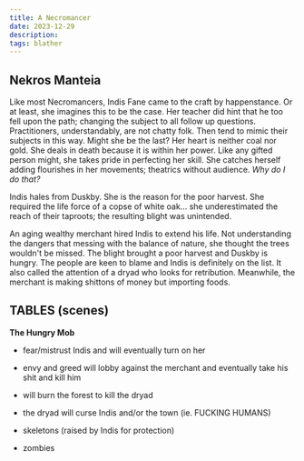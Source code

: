 ```yaml
---
title: A Necromancer
date: 2023-12-29
description:
tags: blather
---
```


 ## Nekros Manteia

Like most Necromancers, Indis Fane came to the craft by happenstance. Or at least, she imagines this to be the case. Her teacher did hint that he too fell upon the path; changing the subject to all follow up questions. Practitioners, understandably, are not chatty folk. Then tend to mimic their subjects in this way. Might she be the last? Her heart is neither coal nor gold. She deals in death because it is within her power. Like any gifted person might, she takes pride in perfecting her skill. She catches herself adding flourishes in her movements; theatrics without audience. _Why do I do that?_

Indis hales from Duskby. She is the reason for the poor harvest. She required the life force of a copse of white oak... she underestimated the reach of their taproots; the resulting blight was unintended.

An aging wealthy merchant hired Indis to extend his life. Not understanding the dangers that messing with the balance of nature, she thought the trees wouldn't be missed. The blight brought a poor harvest and Duskby is hungry. The people are keen to blame and Indis is definitely on the list. It also called the attention of a dryad who looks for retribution. Meanwhile, the merchant is making shittons of money but importing foods.


## TABLES (scenes)

**The Hungry Mob**
- fear/mistrust Indis and will eventually turn on her
- envy and greed will lobby against the merchant and eventually take his shit and kill him
- will burn the forest to kill the dryad
- the dryad will curse Indis and/or the town (ie. FUCKING HUMANS)


- skeletons (raised by Indis for protection)
- zombies